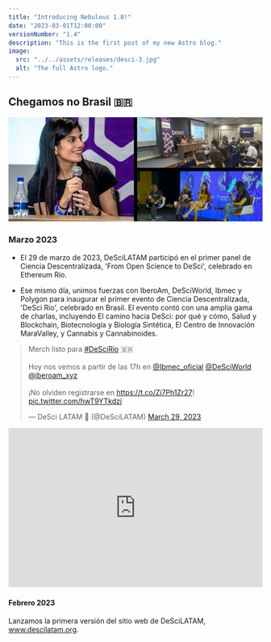 ```yaml
---
title: "Introducing Nebulous 1.8!"
date: "2023-03-01T12:00:00" 
versionNumber: "1.4"
description: "This is the first post of my new Astro blog."
image:
  src: "../../assets/releases/desci-3.jpg"
  alt: "The full Astro logo."
---
```


## Chegamos no Brasil 🇧🇷

![Nebulous 2.0 Release](../../assets/releases/desci-4.jpg)


### Marzo 2023

- El 29 de marzo de 2023, DeSciLATAM participó en el primer panel de Ciencia Descentralizada, 'From Open Science to DeSci', celebrado en Ethereum Rio. 


- Ese mismo día, unimos fuerzas con IberoAm, DeSciWorld, Ibmec y Polygon para inaugurar el primer evento de Ciencia Descentralizada, 'DeSci Rio', celebrado en Brasil. El evento contó con una amplia gama de charlas, incluyendo El camino hacia DeSci: por qué y cómo, Salud y Blockchain, Biotecnología y Biología Sintética, El Centro de Innovación MaraValley, y Cannabis y Cannabinoides.

<blockquote class="twitter-tweet"><p lang="es" dir="ltr">Merch listo para <a href="https://twitter.com/hashtag/DeSciRio?src=hash&amp;ref_src=twsrc%5Etfw">#DeSciRio</a> 🇧🇷<br><br>Hoy nos vemos a partir de las 17h en <a href="https://twitter.com/Ibmec_oficial?ref_src=twsrc%5Etfw">@Ibmec_oficial</a> <a href="https://twitter.com/DeSciWorld?ref_src=twsrc%5Etfw">@DeSciWorld</a> <a href="https://twitter.com/iberoam_xyz?ref_src=twsrc%5Etfw">@iberoam_xyz</a> <br><br>¡No olviden registrarse en <a href="https://t.co/Zi7Ph1Zr27">https://t.co/Zi7Ph1Zr27</a>! <a href="https://t.co/hwT9YTkdzj">pic.twitter.com/hwT9YTkdzj</a></p>&mdash; DeSci LATAM 🦋 (@DeSciLATAM) <a href="https://twitter.com/DeSciLATAM/status/1641048758841487365?ref_src=twsrc%5Etfw">March 29, 2023</a></blockquote> <script async src="https://platform.twitter.com/widgets.js" charset="utf-8"></script>

<iframe width="100%" height="315" src="https://www.youtube.com/embed/Dv9B1PDmahM?si=Y19nqv0OXz6NjCLr" title="YouTube video player" frameborder="0" allow="accelerometer; autoplay; clipboard-write; encrypted-media; gyroscope; picture-in-picture; web-share" referrerpolicy="strict-origin-when-cross-origin" allowfullscreen></iframe>

#### Febrero 2023

Lanzamos la primera versión del sitio web de DeSciLATAM, www.descilatam.org.
